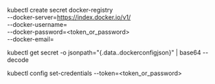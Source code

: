kubectl create secret docker-registry <name-secret> \
  --docker-server=https://index.docker.io/v1/ \
  --docker-username=<user> \
  --docker-password=<token_or_password> \
  --docker-email=<e-mail>

kubectl get secret <name-secret> -o jsonpath="{.data.\.dockerconfigjson}" | base64 --decode


kubectl config set-credentials <user>  --token=<token_or_password>
